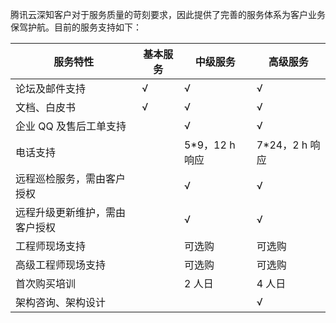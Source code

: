腾讯云深知客户对于服务质量的苛刻要求，因此提供了完善的服务体系为客户业务保驾护航。目前的服务支持如下：


| 服务特性 | 基本服务 | 中级服务 | 高级服务 |
|---------|---------|---------|---------|
| 论坛及邮件支持 | √ | √ | √ |
| 文档、白皮书 | √ |√ | √ |
| 企业 QQ 及售后工单支持 |  | √ | √ |
| 电话支持 |  | 5*9，12 h 响应 | 7*24，2 h 响应 |
| 远程巡检服务，需由客户授权 |  | √ | √ |
| 远程升级更新维护，需由客户授权 |  | √ | √ |
| 工程师现场支持 |  | 可选购 | 可选购 |
| 高级工程师现场支持 |  | 可选购 | 可选购 |
| 首次购买培训 |  | 2 人日 | 4 人日 |
| 架构咨询、架构设计 |  |  | √ |
